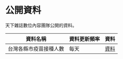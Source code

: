# 公開資料
天下雜誌數位內容團隊公開的資料。

| 資料名稱              | 資料更新頻率 | 資料          |
| -------------------- | --------- | ------------ |
| 台灣各縣市疫苗接種人數           | 每天       | [資料](https://github.com/cwgrouptw/data/blob/main/covid-19/taiwan-vaccinations.csv) |
